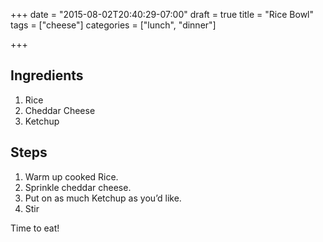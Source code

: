 +++
date = "2015-08-02T20:40:29-07:00"
draft = true
title = "Rice Bowl"
tags = ["cheese"]
categories = ["lunch", "dinner"]

+++


## Ingredients

1. Rice
1. Cheddar Cheese
1. Ketchup

## Steps

1. Warm up cooked Rice.
1. Sprinkle cheddar cheese.
1. Put on as much Ketchup as you’d like.
1. Stir

Time to eat!
